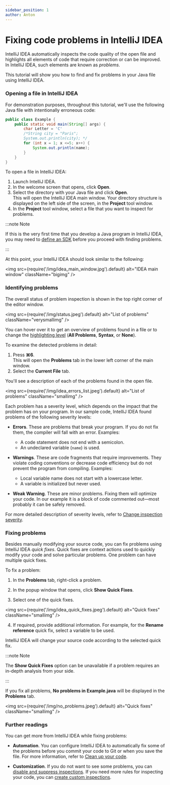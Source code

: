 ```yaml
---
sidebar_position: 1
author: Anton
---
```


# Fixing code problems in IntelliJ IDEA


IntelliJ IDEA automatically inspects the code quality of the open file and highlights all elements of code that require correction or can be improved. In IntelliJ IDEA, such elements are known as *problems*.  

This tutorial will show you how to find and fix problems in your Java file using IntelliJ IDEA.


### Opening a file in IntelliJ IDEA


For demonstration purposes, throughout this tutorial, we'll use the following Java file with intentionally erroneous code:  

```java title="Example.java"
public class Example {
    public static void main(String[] args) {
        char Letter = 'C'
        /*String city = "Paris";
        System.out.println(city); */
        for (int x = 1; x <=5; x++) {
            System.out.println(name);
        }
    }
}
```



To open a file in IntelliJ IDEA:
1. Launch IntelliJ IDEA.
2. In the welcome screen that opens, click **Open**.
3. Select the directory with your Java file and click **Open**.  
  This will open the IntelliJ IDEA main window. Your directory structure is displayed on the left side of the screen, in the **Project** tool window.
4. In the **Project** tool window, select a file that you want to inspect for problems.


:::note Note

If this is the very first time that you develop a Java program in IntelliJ IDEA, you may need to [define an SDK](https://www.jetbrains.com/help/idea/sdk.html#define-sdk) before you proceed with finding problems.

:::

At this point, your IntelliJ IDEA should look similar to the following:


<img
  src={require('/img/idea_main_window.jpg').default}
  alt="IDEA main window"
  className="bigimg"
/>

### Identifying problems

The overall status of problem inspection is shown in the top right corner of the editor window.

<img
  src={require('/img/status.jpeg').default}
  alt="List of problems"
  className="verysmallimg"
/>


You can hover over it to get an overview of problems found in a file or to change the [highlighting level](https://www.jetbrains.com/help/idea/disabling-and-enabling-inspections.html#change-highlighting-level-for-file) (**All Problems**, **Syntax**, or **None**).

To examine the detected problems in detail:
1. Press **⌘6**.  
  This will open the **Problems** tab in the lower left corner of the main window.
2. Select the **Current File** tab.

You'll see a description of each of the problems found in the open file.

<img
  src={require('/img/idea_errors_list.jpeg').default}
  alt="List of problems"
  className="smallimg"
/>

Each problem has a severity level, which depends on the impact that the problem has on your program.
In our sample code, IntelliJ IDEA found problems of the following severity levels:

+ **Errors**. These are problems that break your program. If you do not fix them, the compiler will fall with an error. Examples:
  * A code statement does not end with a semicolon.
  * An undeclared variable (`name`) is used. 

+ **Warnings**. These are code fragments that require improvements. They violate coding conventions or decrease code efficiency but do not prevent the program from compiling. Examples:
  + Local variable name does not start with a lowercase letter.
  + A variable is initialized but never used.

+ **Weak Warning**. These are minor problems. Fixing them will optimize your code. In our example it is a block of code commented out—most probably it can be safely removed.

For more detailed description of severity levels, refer to [Change inspection severity](https://www.jetbrains.com/help/idea/configuring-inspection-severities.html).

### Fixing problems

Besides manually modifying your source code, you can fix problems using IntelliJ IDEA *quick fixes*. Quick fixes are context actions used to quickly modify your code and solve particular problems. One problem can have multiple quick fixes.

To fix a problem:
1. In the **Problems** tab, right-click a problem.
2. In the popup window that opens, click **Show Quick Fixes**.

3. Select one of the quick fixes. 

<img
  src={require('/img/idea_quick_fixes.jpeg').default}
  alt="Quick fixes"
  className="smallimg"
/>

4. If required, provide additional information. For example, for the **Rename reference** quick fix, select a variable to be used.


IntelliJ IDEA will change your source code according to the selected quick fix.

:::note Note

The **Show Quick Fixes** option can be unavailable if a problem requires an in-depth analysis from your side.

:::


If you fix all problems, **No problems in Example.java** will be displayed in the **Problems** tab.

<img
  src={require('/img/no_problems.jpeg').default}
  alt="Quick fixes"
  className="smallimg"
/>

### Further readings

You can get more from IntelliJ IDEA while fixing problems:
+ **Automation**. You can configure IntelliJ IDEA to automatically fix some of the problems before you commit your code to Git or when you save the file. For more information, refer to [Clean up your code](https://www.jetbrains.com/help/idea/resolving-problems.html#clean-up-code).

+ **Customization**. If you do not want to see some problems, you can [disable and suppress inspections](https://www.jetbrains.com/help/idea/disabling-and-enabling-inspections.html). If you need more rules for inspecting your code, you can [create custom inspections](https://www.jetbrains.com/help/idea/creating-custom-inspections.html).
